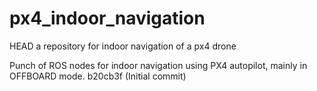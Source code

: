 # px4_indoor_navigation
HEAD
a repository for indoor navigation of a px4 drone

Punch of ROS nodes for indoor navigation using PX4 autopilot, mainly in OFFBOARD mode.
b20cb3f (Initial commit)
